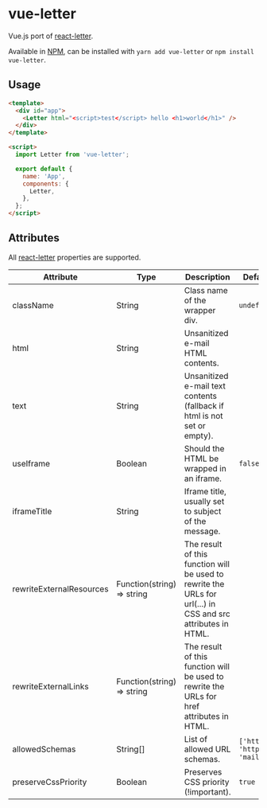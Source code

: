 # vue-letter

Vue.js port of [react-letter](https://github.com/mat-sz/react-letter).

Available in [NPM](https://npmjs.com/package/vue-letter), can be installed with `yarn add vue-letter` or `npm install vue-letter`.

## Usage

```html
<template>
  <div id="app">
    <Letter html="<script>test</script> hello <h1>world</h1>" />
  </div>
</template>

<script>
  import Letter from 'vue-letter';

  export default {
    name: 'App',
    components: {
      Letter,
    },
  };
</script>
```

## Attributes

All [react-letter](https://github.com/mat-sz/react-letter) properties are supported.

| Attribute                | Type                       | Description                                                                                                  | Default                       |
| ------------------------ | -------------------------- | ------------------------------------------------------------------------------------------------------------ | ----------------------------- |
| className                | String                     | Class name of the wrapper div.                                                                               | `undefined`                   |
| html                     | String                     | Unsanitized e-mail HTML contents.                                                                            |                               |
| text                     | String                     | Unsanitized e-mail text contents (fallback if html is not set or empty).                                     |                               |
| useIframe                | Boolean                    | Should the HTML be wrapped in an iframe.                                                                     | `false`                       |
| iframeTitle              | String                     | Iframe title, usually set to subject of the message.                                                         |                               |
| rewriteExternalResources | Function(string) => string | The result of this function will be used to rewrite the URLs for url(...) in CSS and src attributes in HTML. |                               |
| rewriteExternalLinks     | Function(string) => string | The result of this function will be used to rewrite the URLs for href attributes in HTML.                    |                               |
| allowedSchemas           | String[]                   | List of allowed URL schemas.                                                                                 | `['http', 'https', 'mailto']` |
| preserveCssPriority      | Boolean                    | Preserves CSS priority (!important).                                                                         | `true`                        |
